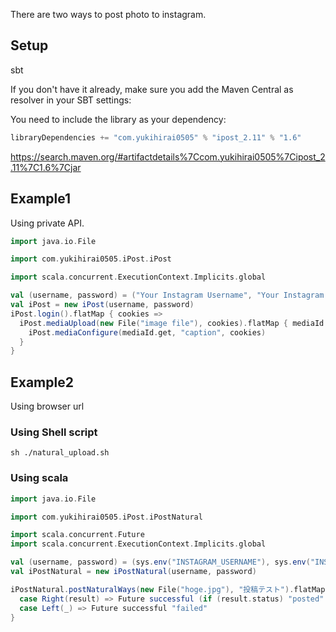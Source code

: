 There are two ways to post photo to instagram.

## Setup

sbt

If you don't have it already, make sure you add the Maven Central as resolver in your SBT settings:

You need to include the library as your dependency:

```scala
libraryDependencies += "com.yukihirai0505" % "ipost_2.11" % "1.6"
```

https://search.maven.org/#artifactdetails%7Ccom.yukihirai0505%7Cipost_2.11%7C1.6%7Cjar

## Example1

Using private API.


```scala
import java.io.File

import com.yukihirai0505.iPost.iPost

import scala.concurrent.ExecutionContext.Implicits.global

val (username, password) = ("Your Instagram Username", "Your Instagram Password")
val iPost = new iPost(username, password)
iPost.login().flatMap { cookies =>
  iPost.mediaUpload(new File("image file"), cookies).flatMap { mediaId =>
    iPost.mediaConfigure(mediaId.get, "caption", cookies)
  }
}
```

## Example2

Using browser url


### Using Shell script

```
sh ./natural_upload.sh
```

### Using scala

```scala
import java.io.File

import com.yukihirai0505.iPost.iPostNatural

import scala.concurrent.Future
import scala.concurrent.ExecutionContext.Implicits.global

val (username, password) = (sys.env("INSTAGRAM_USERNAME"), sys.env("INSTAGRAM_PASSWORD"))
val iPostNatural = new iPostNatural(username, password)

iPostNatural.postNaturalWays(new File("hoge.jpg"), "投稿テスト").flatMap {
  case Right(result) => Future successful (if (result.status) "posted" else "failed")
  case Left(_) => Future successful "failed"
}

```